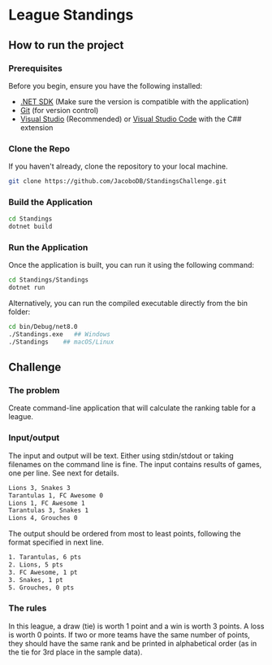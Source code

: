 # League Standings 

## How to run the project

### Prerequisites

Before you begin, ensure you have the following installed:

- [.NET SDK](https://dotnet.microsoft.com/download) (Make sure the version is compatible with the application)
- [Git](https://git-scm.com/downloads) (for version control)
- [Visual Studio](https://visualstudio.microsoft.com/) (Recommended) or [Visual Studio Code](https://code.visualstudio.com/) with the C## extension

### Clone the Repo

If you haven't already, clone the repository to your local machine.

```bash
git clone https://github.com/JacoboDB/StandingsChallenge.git
```

### Build the Application

```bash
cd Standings
dotnet build
```

### Run the Application

Once the application is built, you can run it using the following command:

```bash
cd Standings/Standings
dotnet run
```

Alternatively, you can run the compiled executable directly from the bin folder:

```bash
cd bin/Debug/net8.0
./Standings.exe   ## Windows
./Standings    ## macOS/Linux
```

## Challenge

### The problem

Create command-line application that will calculate the ranking table for a league.

### Input/output

The input and output will be text. Either using stdin/stdout or taking filenames on the command
line is fine.
The input contains results of games, one per line. See next for details.

```bash
Lions 3, Snakes 3
Tarantulas 1, FC Awesome 0
Lions 1, FC Awesome 1
Tarantulas 3, Snakes 1
Lions 4, Grouches 0
```

The output should be ordered from most to least points, following the format specified in next line.

```bash
1. Tarantulas, 6 pts
2. Lions, 5 pts
3. FC Awesome, 1 pt
3. Snakes, 1 pt
5. Grouches, 0 pts
```

### The rules

In this league, a draw (tie) is worth 1 point and a win is worth 3 points. A loss is worth 0 points.
If two or more teams have the same number of points, they should have the same rank and be
printed in alphabetical order (as in the tie for 3rd place in the sample data).